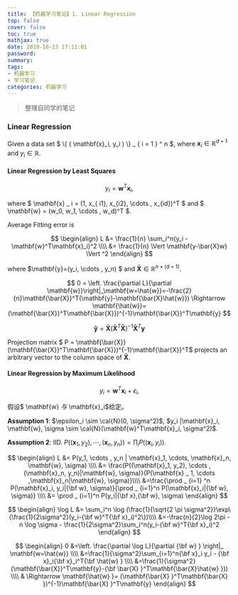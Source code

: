 ```yaml
---
title: 【机器学习笔记】1. Linear Regression
top: false
cover: false
toc: true
mathjax: true
date: 2019-10-23 17:11:01
password:
summary:
tags: 
- 机器学习
- 学习笔记
categories: 机器学习
---
```

> 整理自同学的笔记

### Linear Regression

Given a data set $ \\{ ( \mathbf{x}_i, y_i ) \\} _ { i = 1 } ^ n $, where  $\mathbf{x}_i \in \mathbb{R}^{d+1}$ and $y_i \in \mathbb{R}$.

#### Linear Regression by Least Squares
$$
y_i = \mathbf{w}^T \mathbf{x}_i,
$$

where $ \mathbf{x} _ i = (1, x_{ i1}, x_{i2}, \cdots , x_{id})^T $ and $ \mathbf{w} = (w_0, w_1, \cdots , w_d)^T $.

Average Fitting error is

$$
\begin{align}
L &= \frac{1}{n} \sum_i^n(y_i - \mathbf{w}^T\mathbf{x}_i)^2 \\\\
&= \frac{1}{n} \Vert \mathbf{y-\bar{X}w} \Vert ^2
\end{align}
$$

where $\mathbf{y}=(y_i, \cdots , y_n) $ and $\mathbf{\bar{X}} \in \mathbb{R}^{n \times (d+1)}$.

$$
0 = \left. \frac{\partial L}{\partial \mathbf{w}}\right|_\mathbf{w=\hat{w}}=-\frac{2}{n}\mathbf{\bar{X}}^T(\mathbf{y}-\mathbf{\bar{X}\hat{w}}) \Rightarrow \mathbf{\hat{w}}= (\mathbf{\bar{X}}^T\mathbf{\bar{X}})^{-1}\mathbf{\bar{X}}^T\mathbf{y}
$$

$$
\mathbf{\hat{y}} =\mathbf{\bar{X}}(\mathbf{\bar{X}}^T\mathbf{\bar{X}})^{-1}\mathbf{\bar{X}}^T\mathbf{y}
$$

Projection matrix $ P = \mathbf{\bar{X}}(\mathbf{\bar{X}}^T\mathbf{\bar{X}})^{-1}\mathbf{\bar{X}}^T$ projects an arbitrary vector to the column space of $\mathbf{\bar{X}}$.

#### Linear Regression by Maximum Likelihood
$$
y_i = \mathbf{w}^T\mathbf{x}_i + \epsilon_i , 
$$

假设$ \mathbf{w} $与$ \mathbf{x}_i$给定。

**Assumption 1**:  $\epsilon_i \sim \cal{N}(0, \sigma^2)$,  $y_i |\mathbf{x}_i, \mathbf{w}, \sigma \sim \cal{N}(\mathbf{w}^T\mathbf{x}_i, \sigma^2)$.

**Assumption 2**: IID. $P((\mathbf{x}_1, y_2),\cdots ,(\mathbf{x}_n, y_n)) = \prod_iP((\mathbf{x}_i, y_i))$.

$$
\begin{align}
L &= P(y_1, \cdots , y_n | \mathbf{x}_1, \cdots, \mathbf{x}_n, \mathbf{w}, \sigma) \\\\
 &= \frac{P((\mathbf{x}_1, y_2), \cdots ,(\mathbf{x}_n, y_n)|\mathbf{w}, \sigma)}{P(\mathbf{x} _ 1, \cdots ,\mathbf{x}_n|\mathbf{w}, \sigma)}\\\\
&=\frac{\prod _ {i=1} ^n P(\mathbf{x}_i, y_i|{\bf w}, \sigma)}{\prod _ {i=1}^n P(\mathbf{x}_i|{\bf w}, \sigma)} \\\\
 &= \prod _ {i=1}^n P(y_i|{\bf x},{\bf w}, \sigma)
\end{align}
$$

$$
\begin{align}
\log L &= \sum_i^n \log (\frac{1}{\sqrt{2 \pi \sigma^2}}\exp\{\frac{1}{2\sigma^2}(y_i-{\bf w}^T{\bf x}_i)^2\})\\\\
&=-\frac{n}{2}\log 2\pi - n \log \sigma - \frac{1}{2\sigma^2}\sum_i^n(y_i-{\bf w}^T{\bf x}_i)^2
\end{align}
$$

$$
\begin{align}
0 &=\left. \frac{\partial \log L}{\partial {\bf w} } \right|_ \mathbf{w=\hat{w}} \\\\
&=\frac{1}{\sigma^2}\sum_{i=1}^n{\bf x}_i y_i - {\bf x}_i{\bf x}_i^T{\bf \hat{w} } \\\\
&=\frac{1}{\sigma^2}(\mathbf{\bar{X}}^T\mathbf{y}-{\bf \bar{X} }^T\mathbf{\bar{X}\hat{w} })) \\\\
& \Rightarrow \mathbf{\hat{w} }= (\mathbf{\bar{X} }^T\mathbf{\bar{X} })^{-1}\mathbf{\bar{X} }^T\mathbf{y}
\end{align}
$$
